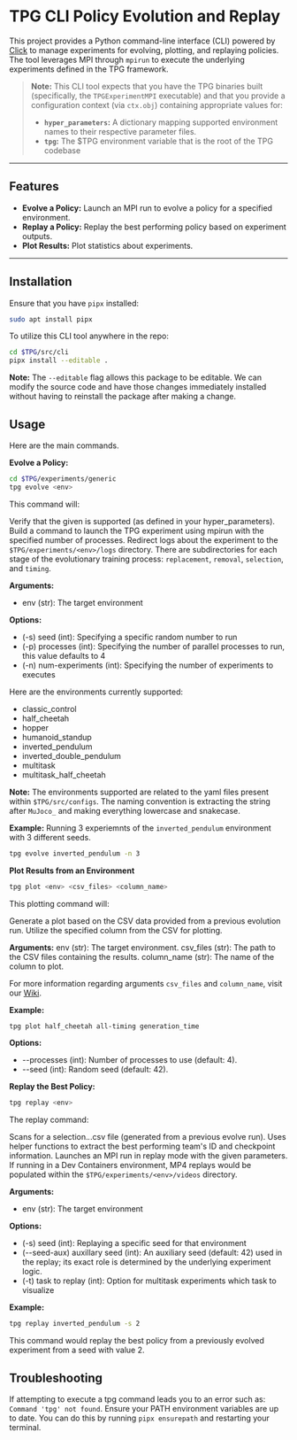 # TPG CLI Policy Evolution and Replay

This project provides a Python command-line interface (CLI) powered by
[Click](https://click.palletsprojects.com/) to manage experiments for evolving,
plotting, and replaying policies. The tool leverages MPI through `mpirun` to execute
the underlying experiments defined in the TPG framework.

> **Note:** This CLI tool expects that you have the TPG binaries built (specifically,
> the `TPGExperimentMPI` executable) and that you provide a configuration context
> (via `ctx.obj`) containing appropriate values for:
>
> - **`hyper_parameters`:** A dictionary mapping supported environment names to their
>   respective parameter files.
> - **`tpg`:** The $TPG environment variable that is the root of the TPG codebase

---

## Features

- **Evolve a Policy:** Launch an MPI run to evolve a policy for a specified environment.
- **Replay a Policy:** Replay the best performing policy based on experiment outputs.
- **Plot Results:** Plot statistics about experiments.

---

## Installation

Ensure that you have `pipx` installed:

```bash
sudo apt install pipx
```

To utilize this CLI tool anywhere in the repo:

```bash
cd $TPG/src/cli
pipx install --editable .
```

**Note:** The `--editable` flag allows this package to be editable. We can modify the source code and have those changes immediately installed without having to reinstall the package after making a change.

## Usage

Here are the main commands.

**Evolve a Policy:**

```bash
cd $TPG/experiments/generic
tpg evolve <env>
```

This command will:

Verify that the given <env> is supported (as defined in your hyper_parameters).
Build a command to launch the TPG experiment using mpirun with the specified number of processes.
Redirect logs about the experiment to the `$TPG/experiments/<env>/logs` directory. There are subdirectories for each stage of the evolutionary training process: `replacement`, `removal`, `selection`, and `timing`.

**Arguments:**

- env (str): The target environment

**Options:**

- (-s) seed (int): Specifying a specific random number to run
- (-p) processes (int): Specifying the number of parallel processes to run, this value defaults to 4
- (-n) num-experiments (int): Specifying the number of experiments to executes

Here are the environments currently supported:

- classic_control
- half_cheetah
- hopper
- humanoid_standup
- inverted_pendulum
- inverted_double_pendulum
- multitask
- multitask_half_cheetah

**Note:** The environments supported are related to the yaml files present within `$TPG/src/configs`. The naming convention is extracting the string after `MuJoco_` and making everything lowercase and snakecase.

**Example:**
Running 3 experiemnts of the `inverted_pendulum` environment with 3 different seeds.

```bash
tpg evolve inverted_pendulum -n 3
```

**Plot Results from an Environment**

```bash
tpg plot <env> <csv_files> <column_name>
```

This plotting command will:

Generate a plot based on the CSV data provided from a previous evolution run.
Utilize the specified column from the CSV for plotting.

**Arguments:**
env (str): The target environment.
csv_files (str): The path to the CSV files containing the results.
column_name (str): The name of the column to plot.

For more information regarding arguments `csv_files` and `column_name`, visit our [Wiki](https://gitlab.cas.mcmaster.ca/kellys32/tpg/-/wikis/TPG-Generation-Plot-for-CSV-Logging-Files).

**Example:**

```bash
tpg plot half_cheetah all-timing generation_time
```

**Options:**

- --processes (int): Number of processes to use (default: 4).
- --seed (int): Random seed (default: 42).

**Replay the Best Policy:**

```bash
tpg replay <env>
```

The replay command:

Scans for a selection._._.csv file (generated from a previous evolve run).
Uses helper functions to extract the best performing team's ID and checkpoint information.
Launches an MPI run in replay mode with the given parameters. If running in a Dev Containers environment, MP4 replays would be populated within the `$TPG/experiments/<env>/videos` directory.

**Arguments:**

- env (str): The target environment

**Options:**

- (-s) seed (int): Replaying a specific seed for that environment
- (--seed-aux) auxillary seed (int): An auxiliary seed (default: 42) used in the replay; its exact role is determined by the underlying experiment logic.
- (-t) task to replay (int): Option for multitask experiments which task to visualize

**Example:**

```bash
tpg replay inverted_pendulum -s 2
```

This command would replay the best policy from a previously evolved experiment from a seed with value 2.

## Troubleshooting

If attempting to execute a tpg command leads you to an error such as: `Command 'tpg' not found`. Ensure your PATH
environment variables are up to date. You can do this by running `pipx ensurepath` and restarting your terminal.
